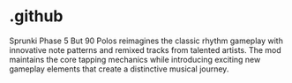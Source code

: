 # .github
Sprunki Phase 5 But 90 Polos reimagines the classic rhythm gameplay with innovative note patterns and remixed tracks from talented artists. The mod maintains the core tapping mechanics while introducing exciting new gameplay elements that create a distinctive musical journey.
